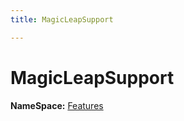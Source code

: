 ```yaml
---
title: MagicLeapSupport

---
```


# MagicLeapSupport



**NameSpace:** 
[Features](/unity-api/api/Namespaces/UnityEditor.XR.OpenXR.Features.md) 









